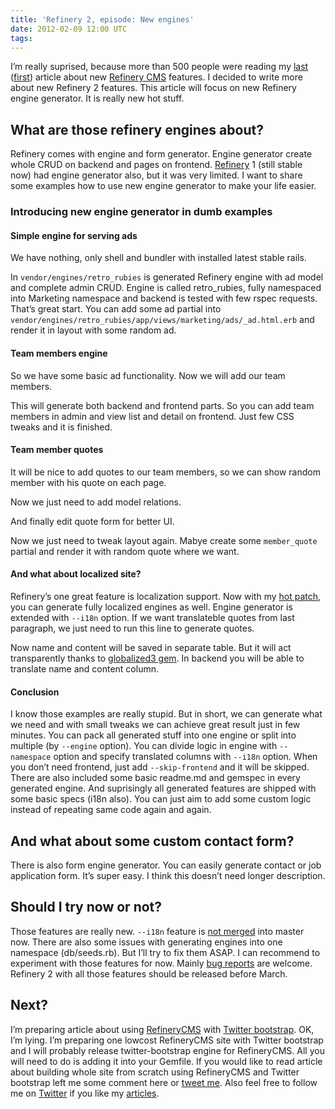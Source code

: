 ```yaml
---
title: 'Refinery 2, episode: New engines'
date: 2012-02-09 12:00 UTC
tags:
---
```


I’m really suprised, because more than 500 people were reading my [last](http://retro.apicko.cz/blog/2012/02/01/zomg-refinery-2-now-as-mountable-engine/) ([first](http://retro.apicko.cz/blog/2012/02/01/zomg-refinery-2-now-as-mountable-engine/)) article about new [Refinery CMS](http://refinerycms.com/) features. I decided to write more about new Refinery 2 features. This article will focus on new Refinery engine generator. It is really new hot stuff.

## What are those refinery engines about?

Refinery comes with engine and form generator. Engine generator create whole CRUD on backend and pages on frontend. [Refinery](http://refinerycms.com/) 1 (still stable now) had engine generator also, but it was very limited. I want to share some examples how to use new engine generator to make your life easier.

### Introducing new engine generator in dumb examples

#### Simple engine for serving ads

We have nothing, only shell and bundler with installed latest stable rails.

<script src="https://gist.github.com/00ee8e62ca321ef1f507.js?file=ads.sh" type="text/javascript"></script>

In `vendor/engines/retro_rubies` is generated Refinery engine with ad model and complete admin CRUD. Engine is called retro_rubies, fully namespaced into Marketing namespace and backend is tested with few rspec requests. That’s great start. You can add some ad partial into `vendor/engines/retro_rubies/app/views/marketing/ads/_ad.html.erb` and render it in layout with some random ad.

#### Team members engine

So we have some basic ad functionality. Now we will add our team members.

<script src="https://gist.github.com/00ee8e62ca321ef1f507.js?file=team-members.sh" type="text/javascript"></script>

This will generate both backend and frontend parts. So you can add team members in admin and view list and detail on frontend. Just few CSS tweaks and it is finished.

#### Team member quotes

It will be nice to add quotes to our team members, so we can show random member with his quote on each page.

<script src="https://gist.github.com/00ee8e62ca321ef1f507.js?file=team-member-quotes.sh" type="text/javascript"></script>

Now we just need to add model relations.

<script src="https://gist.github.com/00ee8e62ca321ef1f507.js?file=model.rb" type="text/javascript"></script>

And finally edit quote form for better UI.

<script src="https://gist.github.com/00ee8e62ca321ef1f507.js?file=view.html.erb" type="text/javascript"></script>

Now we just need to tweak layout again. Mabye create some `member_quote` partial and render it with random quote where we want.

#### And what about localized site?

Refinery’s one great feature is localization support. Now with my [hot patch](https://github.com/resolve/refinerycms/pull/1292), you can generate fully localized engines as well. Engine generator is extended with `--i18n` option. If we want translateble quotes from last paragraph, we just need to run this line to generate quotes.

<script src="https://gist.github.com/00ee8e62ca321ef1f507.js?file=localized.sh" type="text/javascript"></script>

Now name and content will be saved in separate table. But it will act transparently thanks to [globalized3 gem](https://github.com/svenfuchs/globalize3). In backend you will be able to translate name and content column.

#### Conclusion

I know those examples are really stupid. But in short, we can generate what we need and with small tweaks we can achieve great result just in few minutes. You can pack all generated stuff into one engine or split into multiple (by `--engine` option). You can divide logic in engine with `--namespace` option and specify translated columns with `--i18n` option. When you don’t need frontend, just add `--skip-frontend` and it will be skipped. There are also included some basic readme.md and gemspec in every generated engine. And suprisingly all generated features are shipped with some basic specs (i18n also). You can just aim to add some custom logic instead of repeating same code again and again.

## And what about some custom contact form?

There is also form engine generator. You can easily generate contact or job application form. It’s super easy. I think this doesn’t need longer description.

<script src="https://gist.github.com/00ee8e62ca321ef1f507.js?file=contact-form.sh" type="text/javascript"></script>

## Should I try now or not?

Those features are really new. `--i18n` feature is [not merged](https://github.com/resolve/refinerycms/pull/1292) into master now. There are also some issues with generating engines into one namespace (db/seeds.rb). But I’ll try to fix them ASAP. I can recommend to experiment with those features for now. Mainly [bug reports](https://github.com/resolve/refinerycms/issues) are welcome. Refinery 2 with all those features should be released before March.

## Next?

I’m preparing article about using [RefineryCMS](http://refinerycms.com/) with [Twitter bootstrap](http://twitter.github.com/bootstrap/). OK, I’m lying. I’m preparing one lowcost RefineryCMS site with Twitter bootstrap and I will probably release twitter-bootstrap engine for RefineryCMS. All you will need to do is adding it into your Gemfile. If you would like to read article about building whole site from scratch using RefineryCMS and Twitter bootstrap left me some comment here or [tweet me](https://twitter.com/retrorubies). Also feel free to follow me on [Twitter](https://twitter.com/retrorubies) if you like my [articles](http://retro.apicko.cz/).
